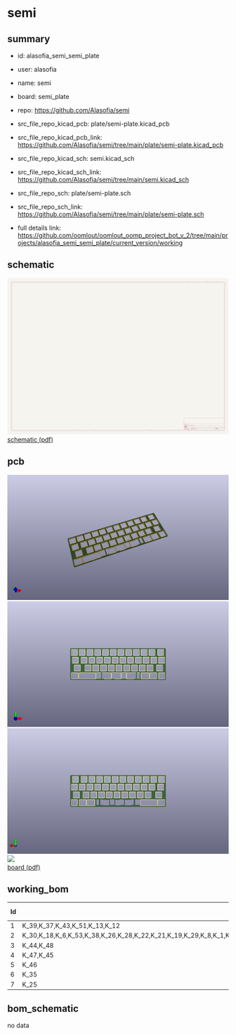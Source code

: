 # semi
 
## summary 
* id: alasofia_semi_semi_plate
* user: alasofia
* name: semi
* board: semi_plate
* repo: https://github.com/Alasofia/semi
* src_file_repo_kicad_pcb: plate/semi-plate.kicad_pcb
* src_file_repo_kicad_pcb_link: https://github.com/Alasofia/semi/tree/main/plate/semi-plate.kicad_pcb
* src_file_repo_kicad_sch: semi.kicad_sch
* src_file_repo_kicad_sch_link: https://github.com/Alasofia/semi/tree/main/semi.kicad_sch

* src_file_repo_sch: plate/semi-plate.sch
* src_file_repo_sch_link: https://github.com/Alasofia/semi/tree/main/plate/semi-plate.sch
* full details link: https://github.com/oomlout/oomlout_oomp_project_bot_v_2/tree/main/projects/alasofia_semi_semi_plate/current_version/working  

## schematic  
![](working_schematic_600.png)  
[schematic (pdf)](working_schematic.pdf)  

## pcb  
![](working_3d_600.png) 
![](working_3d_front_600.png)  
![](working_3d_back_600.png)  
![](working_600.png)  
[board (pdf)](working.pdf)  

## working_bom
| Id | Designator | Footprint | Quantity | Designation | Supplier and ref |  | None | 
| --- | --- | --- | --- | --- | --- | --- | --- | 
| 1 | K_39,K_37,K_43,K_51,K_13,K_12 | MX_Cutout_1.25u | 6 | KEYSW |  |  | [''] | 
| 2 | K_30,K_18,K_6,K_53,K_38,K_26,K_28,K_22,K_21,K_19,K_29,K_8,K_1,K_17,K_49,K_3,K_32,K_16,K_2,K_23,K_52,K_31,K_50,K_7,K_15,K_10,K_4,K_11,K_41,K_20,K_40,K_36,K_9,K_24,K_33,K_5,K_27,K_42,K_14,K_34 | MX_Cutout_1u | 40 | KEYSW |  |  | [''] | 
| 3 | K_44,K_48 | MX_Cutout_3u | 2 | KEYSW |  |  | [''] | 
| 4 | K_47,K_45 | MX_Cutout_2.75u | 2 | KEYSW |  |  | [''] | 
| 5 | K_46 | MX_Cutout_6.25u | 1 | KEYSW |  |  | [''] | 
| 6 | K_35 | MX_Cutout_1.5u | 1 | KEYSW |  |  | [''] | 
| 7 | K_25 | MX_Cutout_1.75u | 1 | KEYSW |  |  | [''] | 


## bom_schematic
no data



